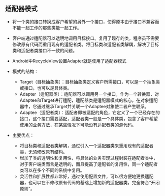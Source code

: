 ## 适配器模式
* 将一个类的接口转换成客户希望的另外一个接口，使得原本由于接口不兼容而不能一起工作的那些类能一起工作。

* 客户端通过适配器可以透明地调用目标接口。复用了现存的类，程序员不需要修改原有代码而重用现有的适配者类。将目标类和适配者类解耦，解决了目标类和适配者类接口不一致的问题。
* Android中RecycleView设置Adapter就是使用了适配器模式
* 模式的结构：
    * Target（目标抽象类）：目标抽象类定义客户所需接口，可以是一个抽象类或接口，也可以是具体类。
    * Adapter（适配器类）：适配器可以调用另一个接口，作为一个转换器，对Adaptee和Target进行适配，适配器类是适配器模式的核心，在对象适配器中，它通过继承Target并关联一个Adaptee对象使二者产生联系。
    * Adaptee（适配者类）：适配者即被适配的角色，它定义了一个已经存在的接口，这个接口需要适配，适配者类一般是一个具体类，包含了客户希望使用的业务方法，在某些情况下可能没有适配者类的源代码。

* 主要优点：
    * 将目标类和适配者类解耦，通过引入一个适配器类来重用现有的适配者类，无须修改原有结构。
    * 增加了类的透明性和复用性，将具体的业务实现过程封装在适配者类中，对于客户端类而言是透明的，而且提高了适配者的复用性，同一个适配者类可以在多个不同的系统中复用。
    * 灵活性和扩展性都非常好，通过使用配置文件，可以很方便地更换适配器，也可以在不修改原有代码的基础上增加新的适配器类，完全符合“开闭原则”。